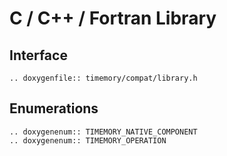# C / C++ / Fortran Library

## Interface

```eval_rst
.. doxygenfile:: timemory/compat/library.h
```

## Enumerations

```eval_rst
.. doxygenenum:: TIMEMORY_NATIVE_COMPONENT
.. doxygenenum:: TIMEMORY_OPERATION
```
